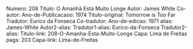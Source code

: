 Numero: 208
Titulo: O Amanhã Está Muito Longe
Autor: James White
Co-autor: 
Ano-de-Publicacaoo: 1974
Titulo-original: Tomorrow is Too Far
Tradutor: Eurico da Fonseca
Co-tradutor: 
Ano-de-edicao: 1971
alias: James-White
Autor2-alias: 
Tradutor1-alias: Eurico-da-Fonseca
Tradutor2-alias: 
Titulo-link: 208-O-Amanha-Esta-Muito-Longe
Capa: Lima de Freitas
pags: 203
Capa-link: Lima-de-Freitas